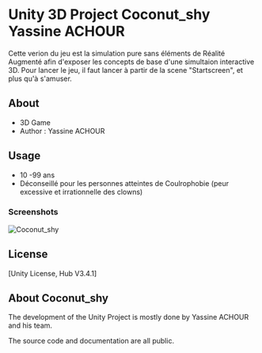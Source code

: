 # Unity 3D Project Coconut_shy Yassine ACHOUR

Cette verion du jeu est la simulation pure sans éléments de Réalité Augmenté afin d'exposer les concepts de base d'une simultaion interactive 3D.
Pour lancer le jeu, il faut lancer à partir de la scene "Startscreen", et plus qu'à s'amuser.

## About

* 3D Game
* Author : Yassine ACHOUR

## Usage

* 10 -99 ans
* Déconseillé pour les personnes atteintes de Coulrophobie (peur excessive et irrationnelle des clowns)

### Screenshots
![Coconut_shy](https://user-images.githubusercontent.com/55342659/215433452-c8e59d42-a05c-443f-b756-cfcca3a49928.PNG)


## License

[Unity License, Hub V3.4.1]

## About Coconut_shy

The development of the Unity Project is mostly done by Yassine ACHOUR and his team.

The source code and documentation are all public.


